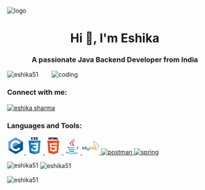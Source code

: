 ![logo]()
<h1 align="center">Hi 👋, I'm Eshika</h1>
<h3 align="center">A passionate Java Backend Developer from India</h3>

<img align="right" width="400" src="https://gifdb.com/images/high/umiko-ahagon-desktop-programming-eg5f8g2281ekfhde.gif" alt="coding" >

<p align="left"> <img src="https://komarev.com/ghpvc/?username=eshika51&label=Profile%20views&color=0e75b6&style=flat" alt="eshika51" /> </p>

<h3 align="left">Connect with me:</h3>
<p align="left">
<a href="https://linkedin.com/in/eshika sharma" target="blank"><img align="center" src="https://raw.githubusercontent.com/rahuldkjain/github-profile-readme-generator/master/src/images/icons/Social/linked-in-alt.svg" alt="eshika sharma" height="30" width="40" /></a>
</p>

<h3 align="left">Languages and Tools:</h3>
<p align="left"> <a href="https://www.cprogramming.com/" target="_blank" rel="noreferrer"> <img src="https://raw.githubusercontent.com/devicons/devicon/master/icons/c/c-original.svg" alt="c" width="40" height="40"/> </a> <a href="https://www.w3schools.com/css/" target="_blank" rel="noreferrer"> <img src="https://raw.githubusercontent.com/devicons/devicon/master/icons/css3/css3-original-wordmark.svg" alt="css3" width="40" height="40"/> </a> <a href="https://www.w3.org/html/" target="_blank" rel="noreferrer"> <img src="https://raw.githubusercontent.com/devicons/devicon/master/icons/html5/html5-original-wordmark.svg" alt="html5" width="40" height="40"/> </a> <a href="https://www.java.com" target="_blank" rel="noreferrer"> <img src="https://raw.githubusercontent.com/devicons/devicon/master/icons/java/java-original.svg" alt="java" width="40" height="40"/> </a> <a href="https://www.mysql.com/" target="_blank" rel="noreferrer"> <img src="https://raw.githubusercontent.com/devicons/devicon/master/icons/mysql/mysql-original-wordmark.svg" alt="mysql" width="40" height="40"/> </a> <a href="https://postman.com" target="_blank" rel="noreferrer"> <img src="https://www.vectorlogo.zone/logos/getpostman/getpostman-icon.svg" alt="postman" width="40" height="40"/> </a> <a href="https://spring.io/" target="_blank" rel="noreferrer"> <img src="https://www.vectorlogo.zone/logos/springio/springio-icon.svg" alt="spring" width="40" height="40"/> </a> </p>

<p><img align="left" src="https://github-readme-stats.vercel.app/api/top-langs?username=eshika51&show_icons=true&locale=en&layout=compact" alt="eshika51" /></p>

<p>&nbsp;<img align="center" src="https://github-readme-stats.vercel.app/api?username=eshika51&show_icons=true&locale=en" alt="eshika51" /></p>

<p><img align="center" src="https://github-readme-streak-stats.herokuapp.com/?user=eshika51&" alt="eshika51" /></p>
